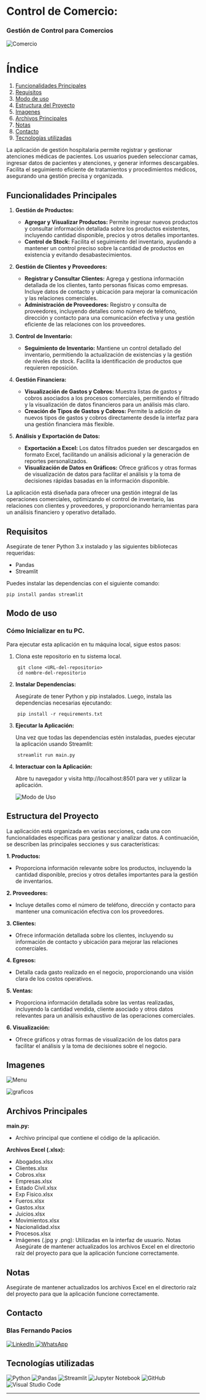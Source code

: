 # Control de Comercio:
### Gestión de Control para Comercios

![Comercio](imagen/_4610f146-92bb-43d4-988a-91c1999c67e0.jpg)

# Índice

1. [Funcionalidades Principales](#funcionalidades-principales)
2. [Requisitos](#requisitos)
3. [Modo de uso](#modo-de-uso)
4. [Estructura del Proyecto](#estructura-del-proyecto)
5. [Imagenes](#images)
6. [Archivos Principales](#archivos-principales)
7. [Notas](#notas)
8. [Contacto](#contacto)
9. [Tecnologías utilizadas](#tecnolog%C3%ADas-utilizadas)

La aplicación de gestión hospitalaria permite registrar y gestionar atenciones médicas de pacientes. Los usuarios pueden seleccionar camas, ingresar datos de pacientes y atenciones, y generar informes descargables. Facilita el seguimiento eficiente de tratamientos y procedimientos médicos, asegurando una gestión precisa y organizada.

## Funcionalidades Principales

1. **Gestión de Productos:**
   - **Agregar y Visualizar Productos:** Permite ingresar nuevos productos y consultar información detallada sobre los productos existentes, incluyendo cantidad disponible, precios y otros detalles importantes.
   - **Control de Stock:** Facilita el seguimiento del inventario, ayudando a mantener un control preciso sobre la cantidad de productos en existencia y evitando desabastecimientos.

2. **Gestión de Clientes y Proveedores:**
   - **Registrar y Consultar Clientes:** Agrega y gestiona información detallada de los clientes, tanto personas físicas como empresas. Incluye datos de contacto y ubicación para mejorar la comunicación y las relaciones comerciales.
   - **Administración de Proveedores:** Registro y consulta de proveedores, incluyendo detalles como número de teléfono, dirección y contacto para una comunicación efectiva y una gestión eficiente de las relaciones con los proveedores.

3. **Control de Inventario:**
   - **Seguimiento de Inventario:** Mantiene un control detallado del inventario, permitiendo la actualización de existencias y la gestión de niveles de stock. Facilita la identificación de productos que requieren reposición.

4. **Gestión Financiera:**
   - **Visualización de Gastos y Cobros:** Muestra listas de gastos y cobros asociados a los procesos comerciales, permitiendo el filtrado y la visualización de datos financieros para un análisis más claro.
   - **Creación de Tipos de Gastos y Cobros:** Permite la adición de nuevos tipos de gastos y cobros directamente desde la interfaz para una gestión financiera más flexible.

5. **Análisis y Exportación de Datos:**
   - **Exportación a Excel:** Los datos filtrados pueden ser descargados en formato Excel, facilitando un análisis adicional y la generación de reportes personalizados.
   - **Visualización de Datos en Gráficos:** Ofrece gráficos y otras formas de visualización de datos para facilitar el análisis y la toma de decisiones rápidas basadas en la información disponible.

La aplicación está diseñada para ofrecer una gestión integral de las operaciones comerciales, optimizando el control de inventario, las relaciones con clientes y proveedores, y proporcionando herramientas para un análisis financiero y operativo detallado.



## Requisitos

Asegúrate de tener Python 3.x instalado y las siguientes bibliotecas requeridas:

- Pandas
- Streamlit


Puedes instalar las dependencias con el siguiente comando:

```
pip install pandas streamlit
```

## Modo de uso

### Cómo Inicializar en tu PC.

Para ejecutar esta aplicación en tu máquina local, sigue estos pasos:

1. Clona este repositorio en tu sistema local.
```
    git clone <URL-del-repositorio>
    cd nombre-del-repositorio
```

2. **Instalar Dependencias:**

    Asegúrate de tener Python y pip instalados. Luego, instala las dependencias necesarias ejecutando:
```
    pip install -r requirements.txt
```
3. **Ejecutar la Aplicación:**

    Una vez que todas las dependencias estén instaladas, puedes ejecutar la aplicación usando Streamlit:

```
    streamlit run main.py
```

4. **Interactuar con la Aplicación:**

    Abre tu navegador y visita http://localhost:8501 para ver y utilizar la aplicación.



    ![Modo de Uso](giphy.gif)


## Estructura del Proyecto

La aplicación está organizada en varias secciones, cada una con funcionalidades específicas para gestionar y analizar datos. A continuación, se describen las principales secciones y sus características:

**1. Productos:**

- Proporciona información relevante sobre los productos, incluyendo la cantidad disponible, precios y otros detalles importantes para la gestión de inventarios.

**2. Proveedores:**

- Incluye detalles como el número de teléfono, dirección y contacto para mantener una comunicación efectiva con los proveedores.

**3. Clientes:**

- Ofrece información detallada sobre los clientes, incluyendo su información de contacto y ubicación para mejorar las relaciones comerciales.

**4. Egresos:**

- Detalla cada gasto realizado en el negocio, proporcionando una visión clara de los costos operativos.

**5. Ventas:**

- Proporciona información detallada sobre las ventas realizadas, incluyendo la cantidad vendida, cliente asociado y otros datos relevantes para un análisis exhaustivo de las operaciones comerciales.

**6. Visualización:**

- Ofrece gráficos y otras formas de visualización de los datos para facilitar el análisis y la toma de decisiones sobre el negocio.



## Imagenes


![Menu](imagen/Menu.PNG)

![graficos](imagen/graficos.PNG)


## Archivos Principales

**main.py:** 
  
  - Archivo principal que contiene el código de la aplicación.

**Archivos Excel (.xlsx):**
   - Abogados.xlsx
   - Clientes.xlsx
   - Cobros.xlsx
   - Empresas.xlsx
   - Estado Civil.xlsx
   - Exp Fisico.xlsx
   - Fueros.xlsx
   - Gastos.xlsx
   - Juicios.xlsx
   - Movimientos.xlsx
   - Nacionalidad.xlsx
   - Procesos.xlsx
   - Imágenes (.jpg y .png): Utilizadas en la interfaz de usuario.
Notas
Asegúrate de mantener actualizados los archivos Excel en el directorio raíz del proyecto para que la aplicación funcione correctamente.


## Notas

Asegúrate de mantener actualizados los archivos Excel en el directorio raíz del proyecto para que la aplicación funcione correctamente.

## Contacto

### Blas Fernando Pacios

[   ![LinkedIn](https://img.shields.io/badge/LinkedIn-0077B5?style=for-the-badge&logo=linkedin&logoColor=white)
](https://www.linkedin.com/in/blas-fernando-pacios) 
[![WhatsApp](https://img.shields.io/badge/WhatsApp-25D366?style=for-the-badge&logo=whatsapp&logoColor=white)
](https://wa.me/5493815467488)

## Tecnologías utilizadas


![Python](https://img.shields.io/badge/python-3670A0?style=for-the-badge&logo=python&logoColor=ffdd54)
![Pandas](https://img.shields.io/badge/pandas-%23150458.svg?style=for-the-badge&logo=pandas&logoColor=white)
![Streamlit](https://img.shields.io/badge/Streamlit-FF4B4B?style=for-the-badge&logo=streamlit&logoColor=white)
![Jupyter Notebook](https://img.shields.io/badge/jupyter-%23FA0F00.svg?style=for-the-badge&logo=jupyter&logoColor=white)
![GitHub](https://img.shields.io/badge/github-%23121011.svg?style=for-the-badge&logo=github&logoColor=white)
![Visual Studio Code](https://img.shields.io/badge/Visual%20Studio%20Code-0078d7.svg?style=for-the-badge&logo=visual-studio-code&logoColor=white)

---


